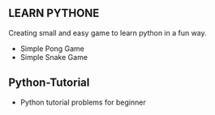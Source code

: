 ## LEARN PYTHONE ##

Creating small and easy game to learn python in a fun way.
- Simple Pong Game 
- Simple Snake Game 


## Python-Tutorial ##
- Python tutorial problems for beginner